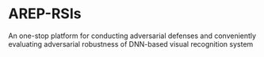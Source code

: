 # AREP-RSIs
 An one-stop platform for conducting adversarial defenses and conveniently evaluating adversarial robustness of DNN-based visual recognition system
